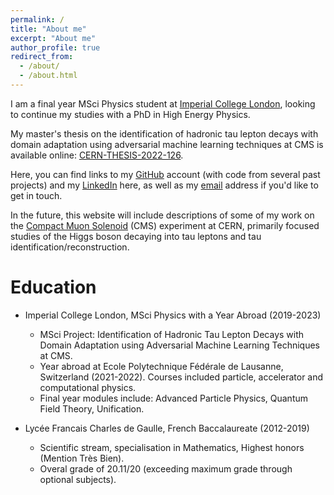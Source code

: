 ```yaml
---
permalink: /
title: "About me"
excerpt: "About me"
author_profile: true
redirect_from: 
  - /about/
  - /about.html
---
```





I am a final year MSci Physics student at [Imperial College London](https://www.imperial.ac.uk/ "ICL"), looking to continue my studies with a PhD in High Energy Physics. 

My master's thesis on the identification of hadronic tau lepton decays with domain adaptation using adversarial machine learning techniques at CMS is available online: [CERN-THESIS-2022-126](https://cds.cern.ch/record/2827366/ "Thesis").

Here, you can find links to my [GitHub](https://github.com/lucasrussell01 "github") account (with code from several past projects) and my [LinkedIn](https://www.linkedin.com/in/lucasrussell01/ "linkedin") here, as well as my [email](mailto:lucas.russell19@imperial.ac.uk "mail") address if you'd like to get in touch. 

In the future, this website will include descriptions of some of my work on the [Compact Muon Solenoid](https://cms.cern/ "CMS") (CMS) experiment at CERN,
primarily focused studies of the Higgs boson decaying into tau leptons and tau identification/reconstruction. 

Education
======
* Imperial College London, MSci Physics with a Year Abroad (2019-2023)
  * MSci Project:  Identification of Hadronic Tau Lepton Decays with Domain Adaptation using Adversarial Machine Learning Techniques at CMS.
  * Year abroad at Ecole Polytechnique F&eacute;d&eacute;rale de Lausanne, Switzerland (2021-2022). Courses included particle, accelerator and computational physics.
  * Final year modules include: Advanced Particle Physics, Quantum Field Theory, Unification.

* Lyc&eacute;e Francais Charles de Gaulle, French Baccalaureate (2012-2019)
  * Scientific stream, specialisation in Mathematics, Highest honors (Mention Tr&egrave;s Bien).
  * Overal grade of 20.11/20 (exceeding maximum grade through optional subjects).
